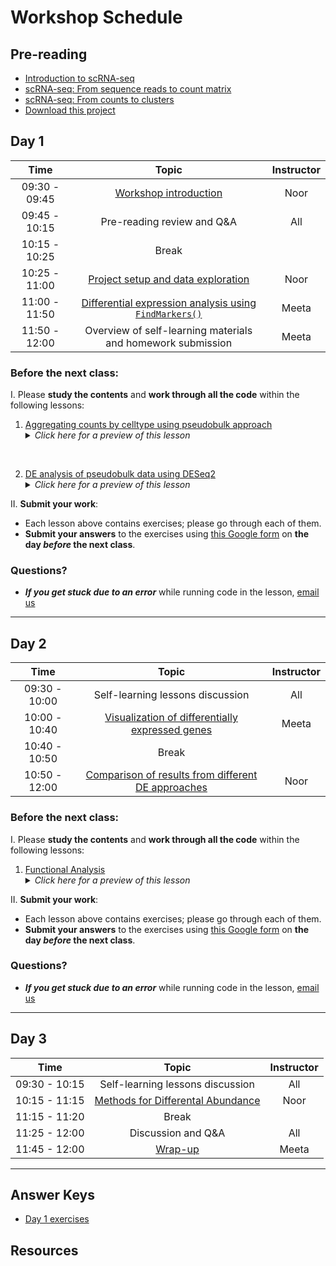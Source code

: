 
# Workshop Schedule

## Pre-reading
* [Introduction to scRNA-seq](https://hbctraining.github.io/scRNA-seq_online/lessons/01_intro_to_scRNA-seq.html)
* [scRNA-seq: From sequence reads to count matrix](https://hbctraining.github.io/scRNA-seq_online/lessons/02_SC_generation_of_count_matrix.html)
* [scRNA-seq: From counts to clusters](../lessons/00_counts_to_clusters_overview.md)
* [Download this project](https://www.dropbox.com/s/lqku3yguev2un74/DGE_scRNA.zip?st=72qbwrbi&dl=1)

## Day 1

| Time |  Topic  | Instructor |
|:-----------:|:----------:|:--------:|
| 09:30 - 09:45 | [Workshop introduction](../lectures/workshop_intro_slides.pdf) |  Noor |
| 09:45 - 10:15 | Pre-reading review and Q&A | All |
| 10:15 - 10:25 | Break | |
| 10:25 - 11:00 | [Project setup and data exploration ](../lessons/01_setup_intro_dataset.md) | Noor |
| 11:00 - 11:50 | [Differential expression analysis using `FindMarkers()`](../lessons/02_DEanalysis_using_FindMarkers.md) | Meeta |
| 11:50 - 12:00 | Overview of self-learning materials and homework submission | Meeta |


### Before the next class:

I. Please **study the contents** and **work through all the code** within the following lessons:
 
   1. [Aggregating counts by celltype using pseudobulk approach](../lessons/03_pseudobulk_DESeq2.md)
      <details>
       <summary><i>Click here for a preview of this lesson</i></summary>
       <br> Forming pseudobulk samples is important to perform accurate differential expression analysis. Treating each cell as an independent replicate leads to underestimation of the variance and misleadingly small p-values. Working on the level of pseudobulk ensures reliable statistical tests because the samples correspond to the actual units of replication.  <br><br>In this lesson you will:<br>
             - Aggregate counts for a given celltype<br>
             - Demonstrate an efficent way to aggregate counts for multiple celltypes<br>
             - Use the aggregated counts to create a DESeq2 object for downstream analysis<br>
<br>
        </details>

  2. [DE analysis of pseudobulk data using DESeq2](../lessons/04_pseudobulk_DE_analysis.md)
      <details>
       <summary><i>Click here for a preview of this lesson</i></summary>
       <br> The next step is to take the DESeq2 object and run through the analysis workflow to identify differentially expressed genes. <br><br>In this lesson you will:<br>
           - Perform sample level QC<br>   
           - Evaluate gene-wise dispersions to evalute model fit<br>
           - Extract results and understand the statistics generated<br><br>
        </details>       
         

II. **Submit your work**:
   * Each lesson above contains exercises; please go through each of them.
   * **Submit your answers** to the exercises using [this Google form](https://forms.gle/sZeXdaUwf4uwwMah7) on **the day *before* the next class**.
   


### Questions?
* ***If you get stuck due to an error*** while running code in the lesson, [email us](mailto:hbctraining@hsph.harvard.edu) 

***

## Day 2

| Time |  Topic  | Instructor |
|:-----------:|:----------:|:--------:|
| 09:30 - 10:00 | Self-learning lessons discussion | All |
| 10:00 - 10:40 | [Visualization of differentially expressed genes](../lessons/05_pseudobulk_DE_visualizations.md) | Meeta |
| 10:40 - 10:50|  Break |  |
| 10:50 - 12:00 | [Comparison of results from different DE approaches]() | Noor|

### Before the next class:

I. Please **study the contents** and **work through all the code** within the following lessons:
   1. [Functional Analysis](../lessons/07_functional_analysis_pseudobulk.md)
      <details>
       <summary><i>Click here for a preview of this lesson</i></summary>
         <br>Now that we have significant genes, let's gain some biological insight <br><br>In this lesson, we will:<br>
             - Over-representation analsyis<br>
             - GSEA and other visualizations<br><br>
        </details>

II. **Submit your work**:
   * Each lesson above contains exercises; please go through each of them.
   * **Submit your answers** to the exercises using [this Google form](https://forms.gle/7bmFiRZc6MQX7YXm7) on **the day *before* the next class**.

### Questions?
* ***If you get stuck due to an error*** while running code in the lesson, [email us](mailto:hbctraining@hsph.harvard.edu) 


***


## Day 3

| Time |  Topic  | Instructor |
|:-----------:|:----------:|:--------:|
| 09:30 - 10:15 | Self-learning lessons discussion | All |
| 10:15 - 11:15| [Methods for Differental Abundance]()  | Noor  |
| 11:15 - 11:20 | Break |
| 11:25 - 12:00| Discussion and Q&A | All |
| 11:45 - 12:00| [Wrap-up]() | Meeta |

***

## Answer Keys
* [Day 1 exercises](https://hbctraining.github.io/DGE_analysis_scRNAseq/homework/Day_1_answer_key.html) 





## Resources
